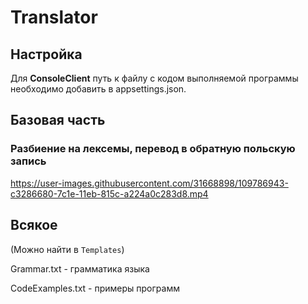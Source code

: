 # Translator



## Настройка

Для **ConsoleClient** путь к файлу с кодом выполняемой программы необходимо добавить в appsettings.json.

## Базовая часть

### Разбиение на лексемы, перевод в обратную польскую запись

https://user-images.githubusercontent.com/31668898/109786943-c3286680-7c1e-11eb-815c-a224a0c283d8.mp4





## Всякое

(Можно найти в `Templates`)

Grammar.txt - грамматика языка

CodeExamples.txt - примеры программ
